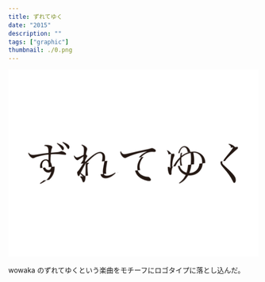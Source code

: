 ```yaml
---
title: ずれてゆく
date: "2015"
description: ""
tags: ["graphic"]
thumbnail: ./0.png
---
```


![1](./1.png)

wowaka のずれてゆくという楽曲をモチーフにロゴタイプに落とし込んだ。
